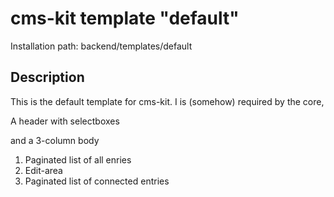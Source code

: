 # cms-kit template "default"

Installation path: backend/templates/default

## Description

This is the default template for cms-kit. I is (somehow) required by the core,

A header with selectboxes

and a 3-column body

1. Paginated list of all enries
2. Edit-area
3. Paginated list of connected entries

